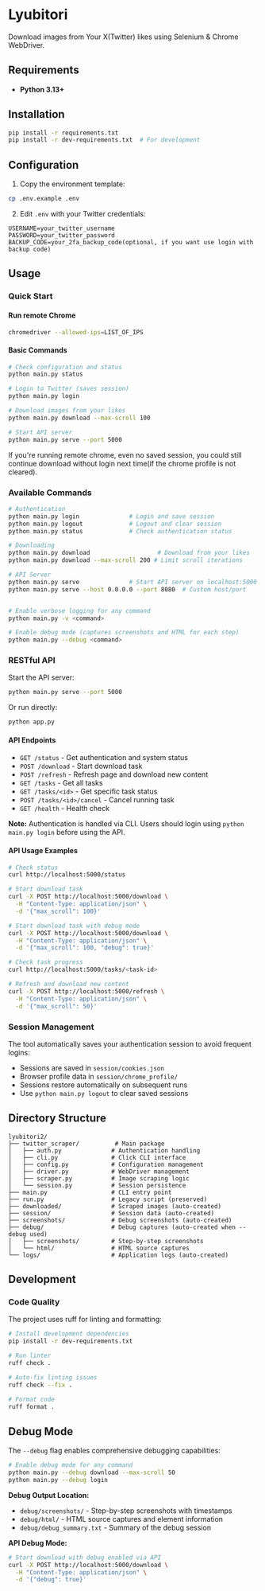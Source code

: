# Lyubitori

Download images from Your X(Twitter) likes using Selenium & Chrome WebDriver.

## Requirements

- **Python 3.13+**

## Installation

```bash
pip install -r requirements.txt
pip install -r dev-requirements.txt  # For development
```

## Configuration

1. Copy the environment template:
```bash
cp .env.example .env
```

2. Edit `.env` with your Twitter credentials:
```env
USERNAME=your_twitter_username
PASSWORD=your_twitter_password
BACKUP_CODE=your_2fa_backup_code(optional, if you want use login with backup code)
```

## Usage

### Quick Start

#### Run remote Chrome

```bash
chromedriver --allowed-ips=LIST_OF_IPS
```

#### Basic Commands

```bash
# Check configuration and status
python main.py status

# Login to Twitter (saves session)
python main.py login

# Download images from your likes
python main.py download --max-scroll 100

# Start API server
python main.py serve --port 5000
```

If you're running remote chrome, even no saved session, you could still continue download without login next time(if the chrome profile is not cleared).

### Available Commands

```bash
# Authentication
python main.py login              # Login and save session
python main.py logout             # Logout and clear session
python main.py status             # Check authentication status

# Downloading
python main.py download                   # Download from your likes
python main.py download --max-scroll 200 # Limit scroll iterations

# API Server
python main.py serve              # Start API server on localhost:5000
python main.py serve --host 0.0.0.0 --port 8080  # Custom host/port


# Enable verbose logging for any command
python main.py -v <command>

# Enable debug mode (captures screenshots and HTML for each step)
python main.py --debug <command>
```

### RESTful API

Start the API server:
```bash
python main.py serve --port 5000
```

Or run directly:
```bash
python app.py
```

#### API Endpoints

- `GET /status` - Get authentication and system status
- `POST /download` - Start download task
- `POST /refresh` - Refresh page and download new content
- `GET /tasks` - Get all tasks
- `GET /tasks/<id>` - Get specific task status
- `POST /tasks/<id>/cancel` - Cancel running task
- `GET /health` - Health check

**Note:** Authentication is handled via CLI. Users should login using `python main.py login` before using the API.

#### API Usage Examples

```bash
# Check status
curl http://localhost:5000/status

# Start download task
curl -X POST http://localhost:5000/download \
  -H "Content-Type: application/json" \
  -d '{"max_scroll": 100}'

# Start download task with debug mode
curl -X POST http://localhost:5000/download \
  -H "Content-Type: application/json" \
  -d '{"max_scroll": 100, "debug": true}'

# Check task progress
curl http://localhost:5000/tasks/<task-id>

# Refresh and download new content
curl -X POST http://localhost:5000/refresh \
  -H "Content-Type: application/json" \
  -d '{"max_scroll": 50}'
```

### Session Management

The tool automatically saves your authentication session to avoid frequent logins:

- Sessions are saved in `session/cookies.json`
- Browser profile data in `session/chrome_profile/`
- Sessions restore automatically on subsequent runs
- Use `python main.py logout` to clear saved sessions

## Directory Structure

```
lyubitori2/
├── twitter_scraper/          # Main package
│   ├── auth.py              # Authentication handling
│   ├── cli.py               # Click CLI interface
│   ├── config.py            # Configuration management
│   ├── driver.py            # WebDriver management
│   ├── scraper.py           # Image scraping logic
│   └── session.py           # Session persistence
├── main.py                  # CLI entry point
├── run.py                   # Legacy script (preserved)
├── downloaded/              # Scraped images (auto-created)
├── session/                 # Session data (auto-created)
├── screenshots/             # Debug screenshots (auto-created)
├── debug/                   # Debug captures (auto-created when --debug used)
│   ├── screenshots/         # Step-by-step screenshots
│   └── html/                # HTML source captures
└── logs/                    # Application logs (auto-created)
```

## Development

### Code Quality

The project uses ruff for linting and formatting:

```bash
# Install development dependencies
pip install -r dev-requirements.txt

# Run linter
ruff check .

# Auto-fix linting issues
ruff check --fix .

# Format code
ruff format .
```

## Debug Mode

The `--debug` flag enables comprehensive debugging capabilities:

```bash
# Enable debug mode for any command
python main.py --debug download --max-scroll 50
python main.py --debug login
```

**Debug Output Location:**
- `debug/screenshots/` - Step-by-step screenshots with timestamps
- `debug/html/` - HTML source captures and element information
- `debug/debug_summary.txt` - Summary of the debug session

**API Debug Mode:**
```bash
# Start download with debug enabled via API
curl -X POST http://localhost:5000/download \
  -H "Content-Type: application/json" \
  -d '{"debug": true}'
```
